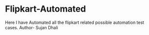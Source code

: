 # Flipkart-Automated
Here I have Automated all the flipkart related possible automation test cases. 
Author- Sujan Dhali

